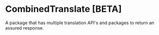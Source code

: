# CombinedTranslate \[BETA\]

A package that has multiple translation API's and packages to return an assured response.
